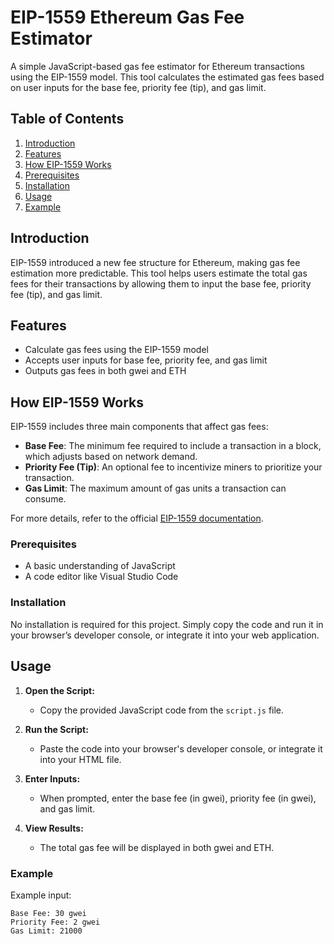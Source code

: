 # EIP-1559 Ethereum Gas Fee Estimator

A simple JavaScript-based gas fee estimator for Ethereum transactions using the EIP-1559 model. This tool calculates the estimated gas fees based on user inputs for the base fee, priority fee (tip), and gas limit.

## Table of Contents
1. [Introduction](#introduction)
2. [Features](#features)
3. [How EIP-1559 Works](#how-eip-1559-works)
4. [Prerequisites](#prerequisites)
5. [Installation](#installation)
6. [Usage](#usage)
7. [Example](#example)

## Introduction

EIP-1559 introduced a new fee structure for Ethereum, making gas fee estimation more predictable. This tool helps users estimate the total gas fees for their transactions by allowing them to input the base fee, priority fee (tip), and gas limit.

## Features

- Calculate gas fees using the EIP-1559 model
- Accepts user inputs for base fee, priority fee, and gas limit
- Outputs gas fees in both gwei and ETH

## How EIP-1559 Works

EIP-1559 includes three main components that affect gas fees:

- **Base Fee**: The minimum fee required to include a transaction in a block, which adjusts based on network demand.
- **Priority Fee (Tip)**: An optional fee to incentivize miners to prioritize your transaction.
- **Gas Limit**: The maximum amount of gas units a transaction can consume.

For more details, refer to the official [EIP-1559 documentation](https://eips.ethereum.org/EIPS/eip-1559).

### Prerequisites

- A basic understanding of JavaScript
- A code editor like Visual Studio Code

### Installation

No installation is required for this project. Simply copy the code and run it in your browser’s developer console, or integrate it into your web application.

## Usage

1. **Open the Script:**
   - Copy the provided JavaScript code from the `script.js` file.

2. **Run the Script:**
   - Paste the code into your browser's developer console, or integrate it into your HTML file.

3. **Enter Inputs:**
   - When prompted, enter the base fee (in gwei), priority fee (in gwei), and gas limit.

4. **View Results:**
   - The total gas fee will be displayed in both gwei and ETH.

### Example

Example input:
```text
Base Fee: 30 gwei
Priority Fee: 2 gwei
Gas Limit: 21000
